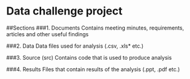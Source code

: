 # Data challenge project

##Sections
###1. Documents
Contains meeting minutes, requirements, articles and other useful findings

###2. Data 
Data files used for analysis (.csv, .xls* etc.)

###3. Source (src)
Contains code that is used to produce analysis

###4. Results
Files that contain results of the analysis (.ppt, .pdf etc.)